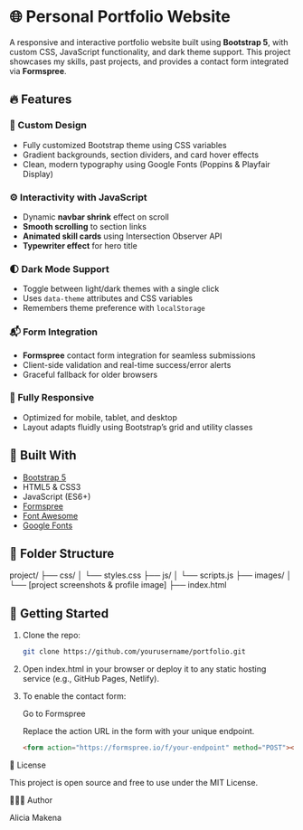 # 🌐 Personal Portfolio Website

A responsive and interactive portfolio website built using **Bootstrap 5**, with custom CSS, JavaScript functionality, and dark theme support. This project showcases my skills, past projects, and provides a contact form integrated via **Formspree**.

## 🔥 Features

### 🎨 Custom Design

- Fully customized Bootstrap theme using CSS variables
- Gradient backgrounds, section dividers, and card hover effects
- Clean, modern typography using Google Fonts (Poppins & Playfair Display)

### ⚙️ Interactivity with JavaScript

- Dynamic **navbar shrink** effect on scroll
- **Smooth scrolling** to section links
- **Animated skill cards** using Intersection Observer API
- **Typewriter effect** for hero title

### 🌓 Dark Mode Support

- Toggle between light/dark themes with a single click
- Uses `data-theme` attributes and CSS variables
- Remembers theme preference with `localStorage`

### 📬 Form Integration

- **Formspree** contact form integration for seamless submissions
- Client-side validation and real-time success/error alerts
- Graceful fallback for older browsers

### 📱 Fully Responsive

- Optimized for mobile, tablet, and desktop
- Layout adapts fluidly using Bootstrap’s grid and utility classes

## 🧰 Built With

- [Bootstrap 5](https://getbootstrap.com/)
- HTML5 & CSS3
- JavaScript (ES6+)
- [Formspree](https://formspree.io/)
- [Font Awesome](https://fontawesome.com/)
- [Google Fonts](https://fonts.google.com/)

## 📁 Folder Structure

project/
├── css/
│ └── styles.css
├── js/
│ └── scripts.js
├── images/
│ └── [project screenshots & profile image]
├── index.html

## 🚀 Getting Started

1. Clone the repo:

   ```bash
   git clone https://github.com/yourusername/portfolio.git

   ```

2. Open index.html in your browser or deploy it to any static hosting service (e.g., GitHub Pages, Netlify).

3. To enable the contact form:

   Go to Formspree

   Replace the action URL in the form with your unique endpoint.

   ```html
   <form action="https://formspree.io/f/your-endpoint" method="POST"></form>
   ```

📝 License

This project is open source and free to use under the MIT License.

🙋🏽‍♀️ Author

Alicia Makena
